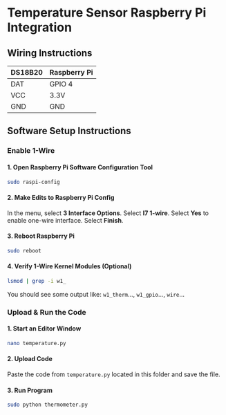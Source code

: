 # Temperature Sensor Raspberry Pi Integration

## Wiring Instructions
| DS18B20 | Raspberry Pi |
|---------|-----------------|
| DAT     | GPIO 4          |
| VCC     | 3.3V            |
| GND     | GND             |

## Software Setup Instructions

### Enable 1-Wire

#### 1. Open Raspberry Pi Software Configuration Tool

```bash
sudo raspi-config
```

#### 2. Make Edits to Raspberry Pi Config

In the menu, select **3 Interface Options**.
Select **I7 1-wire**.
Select **Yes** to enable one-wire interface.
Select **Finish**.

#### 3. Reboot Raspberry Pi

```bash
sudo reboot
```

#### 4. Verify 1-Wire Kernel Modules (Optional)

```bash
lsmod | grep -i w1_
```
You should see some output like: `w1_therm`..., `w1_gpio`..., `wire`...

### Upload & Run the Code

#### 1. Start an Editor Window

```bash
nano temperature.py
```

#### 2. Upload Code

Paste the code from `temperature.py` located in this folder and save the file.

#### 3. Run Program

```bash
sudo python thermometer.py
```
